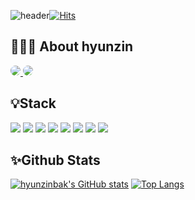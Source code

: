 ![header](https://capsule-render.vercel.app/api?type=venom&color=auto&height=300&section=header&text=hyeonjin%20park&fontSize=90)[![Hits](https://hits.seeyoufarm.com/api/count/incr/badge.svg?url=https%3A%2F%2Fgithub.com%2Fhyunzinbak&count_bg=%23AE5656&title_bg=%23555555&icon=&icon_color=%23E7E7E7&title=hits&edge_flat=false)](https://hits.seeyoufarm.com)

## 👩🏻‍💻 About hyunzin
<a href="https://github.com/hyunzinbak" target="_blank">
    <img src="https://img.shields.io/badge/github-%23FFFFFF?style=for-the-badge&logo=github&logoColor=black" style="border-radius: 10px;">
</a>

<a href="https://hyunzinbak.tistory.com/" target="_blank">
    <img src="https://img.shields.io/badge/blog-%23AEC6CF?style=for-the-badge&logo=tistory&logoColor=black" style="border-radius: 10px;">
</a>

## 💡Stack


<img src="https://img.shields.io/badge/Java-%23007396?style=for-the-badge&logo=java&logoColor=white"> <img src="https://img.shields.io/badge/MySql-%234479A1?style=for-the-badge&logo=mysql&logoColor=white"> 
<img src="https://img.shields.io/badge/MariaDB-%23003545?style=for-the-badge&logo=mariadb&logoColor=white"> <img src="https://img.shields.io/badge/MongoDB-%2347A248?style=for-the-badge&logo=mongodb&logoColor=white"> 
<img src="https://img.shields.io/badge/Docker-%232496ED?style=for-the-badge&logo=docker&logoColor=white"> <img src="https://img.shields.io/badge/Linux-%23FCC624?style=for-the-badge&logo=linux&logoColor=black">
<img src="https://img.shields.io/badge/Spring%20Boot-%236DB33F?style=for-the-badge&logo=spring-boot&logoColor=white"> <img src="https://img.shields.io/badge/Spring-%236DB33F?style=for-the-badge&logo=spring&logoColor=white">






## ✨Github Stats
[![hyunzinbak's GitHub stats](https://github-readme-stats.vercel.app/api?username=hyunzinbak&show_icons=true)](https://github.com/anuraghazra/github-readme-stats&count_private=true) [![Top Langs](https://github-readme-stats.vercel.app/api/top-langs/?username=hyunzinbak&layout=compact)](https://github.com/anuraghazra/github-readme-stats)



